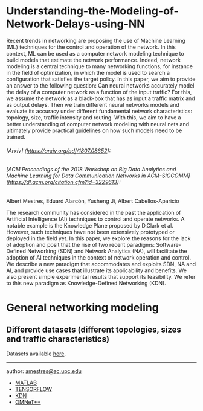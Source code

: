 # Understanding-the-Modeling-of-Network-Delays-using-NN
Recent trends in networking are proposing the use of Machine Learning (ML) techniques for the control and operation of the network. In this context, ML can be used as a computer network modeling technique to build models that estimate the network performance. Indeed, network modeling is a central technique to many networking functions, for instance in the field of optimization, in which the model is used to search a configuration that satisfies the target policy. In this paper, we aim to provide an answer to the following question: Can neural networks accurately model the delay of a computer network as a function of the input traffic? For this, we assume the network as a black-box that has as input a traffic matrix and as output delays. Then we train different neural networks models and evaluate its accuracy under different fundamental network characteristics: topology, size, traffic intensity and routing. With this, we aim to have a better understanding of computer network modeling with neural nets and ultimately provide practical guidelines on how such models need to be trained.


###### [Arxiv] (https://arxiv.org/pdf/1807.08652):
###### [ACM Proceedings of the 2018 Workshop on Big Data Analytics and Machine Learning for Data Communication Networks in ACM-SIGCOMM] (https://dl.acm.org/citation.cfm?id=3229613):
Albert Mestres,	Eduard Alarcón, Yusheng Ji, Albert Cabellos-Aparicio	

The research community has considered in the past the application of Artificial Intelligence (AI) techniques to control and operate networks. A notable example is the Knowledge Plane proposed by D.Clark et al. However, such techniques have not been extensively prototyped or deployed in the field yet. In this paper, we explore the reasons for the lack of adoption and posit that the rise of two recent paradigms: Software-Defined Networking (SDN) and Network Analytics (NA), will facilitate the adoption of AI techniques in the context of network operation and control. We describe a new paradigm that accommodates and exploits SDN, NA and AI, and provide use cases that illustrate its applicability and benefits. We also present simple experimental results that support its feasibility. We refer to this new paradigm as Knowledge-Defined Networking (KDN).



# General networking modeling 



## Different datasets (different topologies, sizes and traffic characteristics)

Datasets available [here](http://knowledgedefinednetworking.org/).


---

author: amestres@ac.upc.edu

* [MATLAB](https://www.mathworks.com/products/matlab.html)
* [TENSORFLOW](https://www.tensorflow.org/)
* [KDN](https://arxiv.org/abs/1606.06222)
* [OMNeT++](https://omnetpp.org/)

